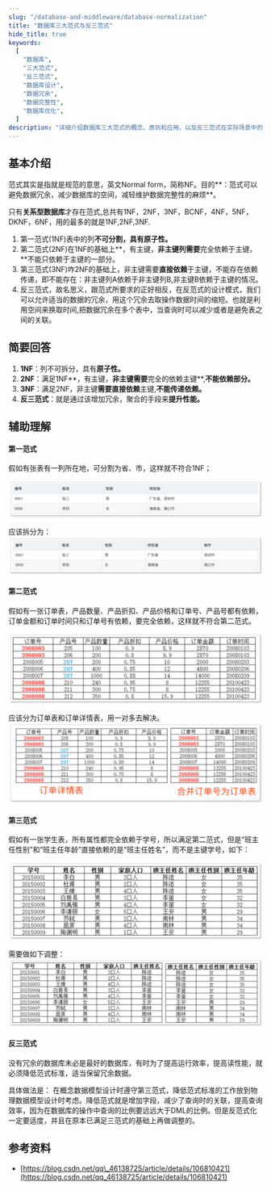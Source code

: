 ```yaml
---
slug: "/database-and-middleware/database-normalization"
title: "数据库三大范式与反三范式"
hide_title: true
keywords:
  [
    "数据库",
    "三大范式",
    "反三范式",
    "数据库设计",
    "数据冗余",
    "数据完整性",
    "数据库优化",
  ]
description: "详细介绍数据库三大范式的概念、原则和应用，以及反三范式在实际场景中的优化策略"
---
```



## 基本介绍

范式其实是指就是规范的意思，英文Normal form，简称NF。目的**：范式可以避免数据冗余，减少数据库的空间，减轻维护数据完整性的麻烦**。

只有**关系型数据库**才存在范式,总共有1NF，2NF，3NF，BCNF，4NF，5NF，DKNF，6NF，用的最多的就是1NF,2NF,3NF.

1.  第一范式(1NF)表中的列**不可分割，**具有**原子性。**
2.  第二范式(2NF)在1NF的基础上**，有主键，**非主键列需要**完全依赖于主键，**不能只依赖于主键的一部分。
3.  第三范式(3NF)咋2NF的基础上，非主键需要**直接依赖**于主键，不能存在依赖传递，即不能存在：非主键列A依赖于非主键列B,非主键B依赖于主键的情况。
4.  反三范式，故名思义，跟范式所要求的正好相反，在反范式的设计模式，我们可以允许适当的数据的冗余，用这个冗余去取操作数据时间的缩短。也就是利用空间来换取时间,把数据冗余在多个表中，当查询时可以减少或者是避免表之间的关联。

## 简要回答

1.  **1NF**：列不可拆分，具有**原子性。**
2.  **2NF**：满足1NF**，有主键，**非主键需要**完全的依赖主键**,**不能依赖部分。**
3.  **3NF**：满足2NF，非主键**需要直接依赖**主键,**不能传递依赖。**
4.  **反三范式**：就是通过该增加冗余，聚合的手段来**提升性能。**

## 辅助理解

#### 第一范式

假如有张表有一列所在地，可分割为省、市，这样就不符合1NF；

![](/attachments/edb57fa28afaf1e7dc04b61796ce3485.png)


应该拆分为：  
![](/attachments/dfbc9d007084be6f43ff9d523b851a50.png)

#### 第二范式

假如有一张订单表，产品数量、产品折扣、产品价格和订单号、产品号都有依赖，订单金额和订单时间只和订单号有依赖，要完全依赖，这样就不符合第二范式。

![](/attachments/0ddde9d0450f4b38f57383f1a676483e.png)

应该分为订单表和订单详情表，用一对多去解决。  
![](/attachments/1a119aa50bcd364c4984de28b14c7552.png)

#### 第三范式

假如有一张学生表，所有属性都完全依赖于学号，所以满足第二范式，但是“班主任性别”和“班主任年龄”直接依赖的是“班主任姓名”，而不是主键学号，如下：

![](/attachments/47144fe44ab2edfd94ab4d502b57a59b.png)

需要做如下调整：  
![](/attachments/c5303fb25ade50f9f7c3c69869ac6229.png)

#### 反三范式

没有冗余的数据库未必是最好的数据库，有时为了提高运行效率，提高读性能，就必须降低范式标准，适当保留冗余数据。

具体做法是： 在概念数据模型设计时遵守第三范式，降低范式标准的工作放到物理数据模型设计时考虑。降低范式就是增加字段，减少了查询时的关联，提高查询效率，因为在数据库的操作中查询的比例要远远大于DML的比例。但是反范式化一定要适度，并且在原本已满足三范式的基础上再做调整的。

## 参考资料

*   [https://blog.csdn.net/qq\_46138725/article/details/106810421](https://blog.csdn.net/qq_46138725/article/details/106810421)


